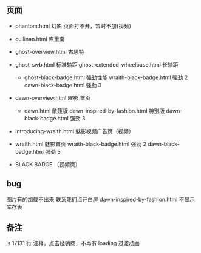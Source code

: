 ## 页面

- phantom.html 幻影 页面打不开，暂时不加(视频)

- cullinan.html 库里南

- ghost-overview.html 古思特
- ghost-swb.html 标准轴距
  ghost-extended-wheelbase.html 长轴距
  - ghost-black-badge.html 强劲性能
    wraith-black-badge.html 强劲 2
    dawn-black-badge.html 强劲 3

* dawn-overview.html 曜影 首页

  - dawn.html 敞篷版
    dawn-inspired-by-fashion.html 特别版
    dawn-black-badge.html 强劲 3

* introducing-wraith.html 魅影视频广告页（视频）
* wraith.html 魅影首页
  wraith-black-badge.html 强劲 2
  dawn-black-badge.html 强劲 3

* BLACK BADGE （视频页）

## bug

图片有的加载不出来
联系我们点开白屏
dawn-inspired-by-fashion.html 不显示库存表

## 备注

js 17131 行 注释，点击经销商，不再有 loading 过渡动画
